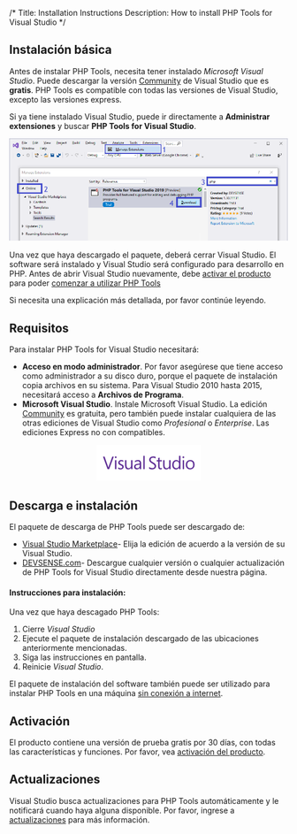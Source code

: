 /*
Title: Installation Instructions
Description: How to install PHP Tools for Visual Studio
*/

## Instalación básica


Antes de instalar PHP Tools, necesita tener instalado *Microsoft Visual Studio*. Puede descargar la versión [Community](https://visualstudio.microsoft.com/es/vs/community/) de Visual Studio que es **gratis**. PHP Tools es compatible con todas las versiones de Visual Studio, excepto las versiones express.

Si ya tiene instalado Visual Studio, puede ir directamente a **Administrar extensiones** y buscar **PHP Tools for Visual Studio**.


![Visual Studio Extensions](imgs/install-from-vs.png)

Una vez que haya descargado el paquete, deberá cerrar Visual Studio. El software será instalado y Visual Studio será configurado para  desarrollo en PHP. Antes de abrir Visual Studio nuevamente, debe [activar el producto](https://docs.devsense.com/es/vs/installation/activation) para poder [comenzar a utilizar PHP Tools](https://docs.devsense.com/es/vs.)

Si necesita una explicación más detallada, por favor continúe leyendo.

## Requisitos

Para instalar PHP Tools for Visual Studio necesitará:

- **Acceso en modo administrador**. Por favor asegúrese que tiene acceso como administrador a su disco duro, porque el paquete de instalación copia archivos en su sistema. Para Visual Studio 2010 hasta 2015, necesitará acceso a **Archivos de Programa**.
- **Microsoft Visual Studio**. Instale Microsoft Visual Studio. La edición [Community](https://visualstudio.microsoft.com/es/vs/community/) es gratuita, pero también puede instalar cualquiera de las otras ediciones de Visual Studio como *Profesional* o *Enterprise*. Las ediciones Express no con compatibles.

<center markdown="1">

![Visual Studio Extensions](imgs/visualstudio-small.png)

</center>

## Descarga e instalación

El paquete de descarga de PHP Tools puede ser descargado de:

- [Visual Studio Marketplace](https://marketplace.visualstudio.com/search?term="php%20tools"&target=VS&vsVersion=)-	Elija la edición de acuerdo a la versión de su Visual Studio.
- [DEVSENSE.com](https://www.devsense.com/es/download#vs)-	Descargue cualquier versión o cualquier actualización de PHP Tools for Visual Studio directamente desde nuestra página.


#### Instrucciones para instalación:

Una vez que haya descagado PHP Tools:

1. Cierre *Visual Studio*
2. Ejecute el paquete de instalación descargado de las ubicaciones anteriormente mencionadas.
3. Siga las instrucciones en pantalla.
4. Reinicie *Visual Studio*.

El paquete de instalación del software también puede ser utilizado para instalar PHP Tools en una máquina [sin conexión a internet](https://docs.devsense.com/es/vs/installation/offline-activation).

## Activación

El producto contiene una versión de prueba gratis por 30 días, con todas las características y funciones. Por favor, vea [activación del producto](https://docs.devsense.com/es/vs/installation/activation).

## Actualizaciones

Visual Studio busca actualizaciones para PHP Tools automáticamente y le notificará cuando haya alguna disponible. Por favor, ingrese a [actualizaciones](https://docs.devsense.com/es/vs/installation/update) para más información.
